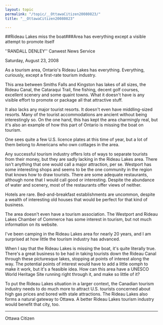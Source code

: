 ```yaml
---
layout: topic
permalink: "/topic/__OttawaCitizen20080823/"
title: "__OttawaCitizen20080823"

---
```


##Rideau Lakes miss the boat###Area has everything except a visible attempt to promote itself

''RANDALL DENLEY''
Canwest News Service

Saturday, August 23, 2008

As a tourism area, Ontario's Rideau Lakes has everything. Everything, curiously, except a first-rate tourism industry.

This area between Smiths Falls and Kingston has lakes of all sizes, the Rideau Canal, the Cataraqui Trail, fine fishing, decent golf courses, excellent scenery and some quaint towns. What it doesn't have is any visible effort to promote or package all that attractive stuff.

It also lacks any major tourist resorts. It doesn't even have middling-sized resorts. Many of the tourist accommodations are ancient without being interestingly so. On the one hand, this has kept the area charmingly real, but it's also an example of how this part of Ontario is missing the boat on tourism.

One sees quite a few U.S. licence plates at this time of year, but a lot of them belong to Americans who own cottages in the area.

Any successful tourism industry offers lots of ways to separate tourists from their money, but they are sadly lacking in the Rideau Lakes area. There isn't anything that one would call a major attraction, per se. Westport has some interesting shops and seems to be the one community in the region that knows how to draw tourists. There are some adequate restaurants, although none that I would call good or interesting. Despite the abundance of water and scenery, most of the restaurants offer views of neither.

Hotels are rare. Bed-and-breakfast establishments are uncommon, despite a wealth of interesting old houses that would be perfect for that kind of business.

The area doesn't even have a tourism association. The Westport and Rideau Lakes Chamber of Commerce has some interest in tourism, but not much information on its website.

I've been camping in the Rideau Lakes area for nearly 20 years, and I am surprised at how little the tourism industry has advanced.

When I say that the Rideau Lakes is missing the boat, it's quite literally true. There's a great business to be had in taking tourists down the Rideau Canal through these picturesque lakes, stopping at points of interest along the way. The potential points of interest would have to add a little oomph to make it work, but it's a feasible idea. How can this area have a UNESCO World Heritage Site running right through it, and make so little of it?

To put the Rideau Lakes situation in a larger context, the Canadian tourism industry needs to do much more to attract U.S. tourists concerned about high gas prices and bored with stale attractions. The Rideau Lakes also forms a natural gateway to Ottawa. A better Rideau Lakes tourism industry would benefit that city, too.


----

Ottawa Citizen

